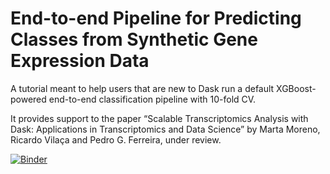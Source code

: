 # End-to-end Pipeline for Predicting Classes from Synthetic Gene Expression Data
A tutorial meant to help users that are new to Dask run a default XGBoost-powered end-to-end classification pipeline with 10-fold CV.

It provides support to the paper “Scalable Transcriptomics Analysis with Dask: Applications in Transcriptomics and Data Science” by Marta Moreno, Ricardo Vilaça and Pedro G. Ferreira, under review.

[![Binder](https://mybinder.org/badge_logo.svg)](https://mybinder.org/v2/gh/martaccmoreno/gexp-ml-tutorial/HEAD)
